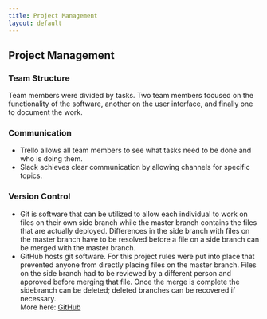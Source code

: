 ```yaml
---
title: Project Management
layout: default
---
```


## Project Management
### Team Structure
Team members were divided by tasks. Two team members focused on the functionality  of the software, another on the user interface, and finally one to document the work.

### Communication
* Trello allows all team members to see what tasks need to be done and who is doing them.
* Slack achieves clear communication by allowing channels for specific topics.

### Version Control
* Git is software that can be utilized to allow each individual to work on files on their own side branch while the master branch contains the files that are actually deployed. Differences in the side branch with files on the master branch have to be resolved before a file on a side branch can be merged with the master branch.
* GitHub hosts git software. For this project rules were put into place that prevented anyone from directly placing files on the master branch. Files on the side branch had to be reviewed by a different person and approved before merging that file. Once the merge is complete the sidebranch can be deleted; deleted branches can be recovered if necessary.<br />More here: [GitHub](https://github.com/)

